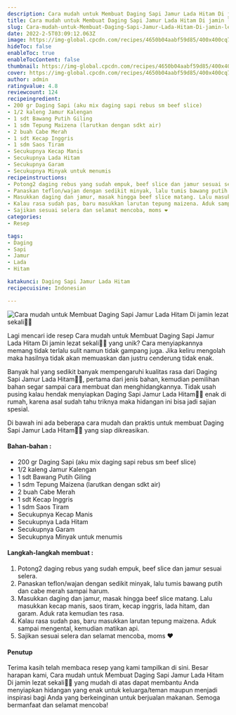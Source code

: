 ```yaml
---
description: Cara mudah untuk Membuat Daging Sapi Jamur Lada Hitam Di jamin lezat sekali"
title: Cara mudah untuk Membuat Daging Sapi Jamur Lada Hitam Di jamin lezat sekali
slug: Cara-mudah-untuk-Membuat-Daging-Sapi-Jamur-Lada-Hitam-Di-jamin-lezat-sekali
date: 2022-2-5T03:09:12.063Z
image: https://img-global.cpcdn.com/recipes/4650b04aabf59d85/400x400cq70/photo.jpg
hideToc: false
enableToc: true
enableTocContent: false
thumbnail: https://img-global.cpcdn.com/recipes/4650b04aabf59d85/400x400cq70/photo.jpg
cover: https://img-global.cpcdn.com/recipes/4650b04aabf59d85/400x400cq70/photo.jpg
author: admin
ratingvalue: 4.8
reviewcount: 124
recipeingredient:
- 200 gr Daging Sapi (aku mix daging sapi rebus sm beef slice)
- 1/2 kaleng Jamur Kalengan
- 1 sdt Bawang Putih Giling
- 1 sdm Tepung Maizena (larutkan dengan sdkt air)
- 2 buah Cabe Merah
- 1 sdt Kecap Inggris
- 1 sdm Saos Tiram
- Secukupnya Kecap Manis
- Secukupnya Lada Hitam
- Secukupnya Garam
- Secukupnya Minyak untuk menumis
recipeinstructions:
- Potong2 daging rebus yang sudah empuk, beef slice dan jamur sesuai selera.
- Panaskan teflon/wajan dengan sedikit minyak, lalu tumis bawang putih dan cabe merah sampai harum.
- Masukkan daging dan jamur, masak hingga beef slice matang. Lalu masukkan kecap manis, saos tiram, kecap inggris, lada hitam, dan garam. Aduk rata kemudian tes rasa.
- Kalau rasa sudah pas, baru masukkan larutan tepung maizena. Aduk sampai mengental, kemudian matikan api.
- Sajikan sesuai selera dan selamat mencoba, moms ❤️
categories:
- Resep

tags:
- Daging
- Sapi
- Jamur
- Lada
- Hitam

katakunci: Daging Sapi Jamur Lada Hitam
recipecuisine: Indonesian

---
```


![Cara mudah untuk Membuat Daging Sapi Jamur Lada Hitam Di jamin lezat sekali👩‍🍳](https://img-global.cpcdn.com/recipes/4650b04aabf59d85/400x400cq70/photo.jpg)

Lagi mencari ide resep Cara mudah untuk Membuat Daging Sapi Jamur Lada Hitam Di jamin lezat sekali👩‍🍳 yang unik? Cara menyiapkannya memang tidak terlalu sulit namun tidak gampang juga. Jika keliru mengolah maka hasilnya tidak akan memuaskan dan justru cenderung tidak enak.

Banyak hal yang sedikit banyak mempengaruhi kualitas rasa dari Daging Sapi Jamur Lada Hitam👩‍🍳, pertama dari jenis bahan, kemudian pemilihan bahan segar sampai cara membuat dan menghidangkannya. Tidak usah pusing kalau hendak menyiapkan Daging Sapi Jamur Lada Hitam👩‍🍳 enak di rumah, karena asal sudah tahu triknya maka hidangan ini bisa jadi sajian spesial.

Di bawah ini ada beberapa cara mudah dan praktis untuk membuat Daging Sapi Jamur Lada Hitam👩‍🍳 yang siap dikreasikan.

<!--inarticleads1-->

#### Bahan-bahan :

- 200 gr Daging Sapi (aku mix daging sapi rebus sm beef slice)
- 1/2 kaleng Jamur Kalengan
- 1 sdt Bawang Putih Giling
- 1 sdm Tepung Maizena (larutkan dengan sdkt air)
- 2 buah Cabe Merah
- 1 sdt Kecap Inggris
- 1 sdm Saos Tiram
- Secukupnya Kecap Manis
- Secukupnya Lada Hitam
- Secukupnya Garam
- Secukupnya Minyak untuk menumis

<!--inarticleads2-->

#### Langkah-langkah membuat :

1. Potong2 daging rebus yang sudah empuk, beef slice dan jamur sesuai selera.
1. Panaskan teflon/wajan dengan sedikit minyak, lalu tumis bawang putih dan cabe merah sampai harum.
1. Masukkan daging dan jamur, masak hingga beef slice matang. Lalu masukkan kecap manis, saos tiram, kecap inggris, lada hitam, dan garam. Aduk rata kemudian tes rasa.
1. Kalau rasa sudah pas, baru masukkan larutan tepung maizena. Aduk sampai mengental, kemudian matikan api.
1. Sajikan sesuai selera dan selamat mencoba, moms ❤️

#### Penutup

Terima kasih telah membaca resep yang kami tampilkan di sini. Besar harapan kami, Cara mudah untuk Membuat Daging Sapi Jamur Lada Hitam Di jamin lezat sekali👩‍🍳 yang mudah di atas dapat membantu Anda menyiapkan hidangan yang enak untuk keluarga/teman maupun menjadi inspirasi bagi Anda yang berkeinginan untuk berjualan makanan. Semoga bermanfaat dan selamat mencoba!